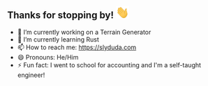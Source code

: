## Thanks for stopping by! <img src="https://raw.githubusercontent.com/slyduda/slyduda/master/wave.gif" width="30px">

<!--
**slyduda/slyduda** is a ✨ _special_ ✨ repository because its `README.md` (this file) appears on your GitHub profile.
-->

- 🔭 I’m currently working on a Terrain Generator
- 🌱 I’m currently learning Rust
- 📫 How to reach me: https://slyduda.com
- 😄 Pronouns: He/Him
- ⚡ Fun fact: I went to school for accounting and I'm a self-taught engineer!
